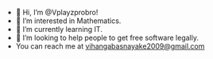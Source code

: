 - 👋 Hi, I’m @Vplayzprobro!
- 👀 I’m interested in Mathematics.
- 🌱 I’m currently learning IT.
- 💞️ I’m looking to help people to get free software legally. 
- You can reach me at vihangabasnayake2009@gmail.com
